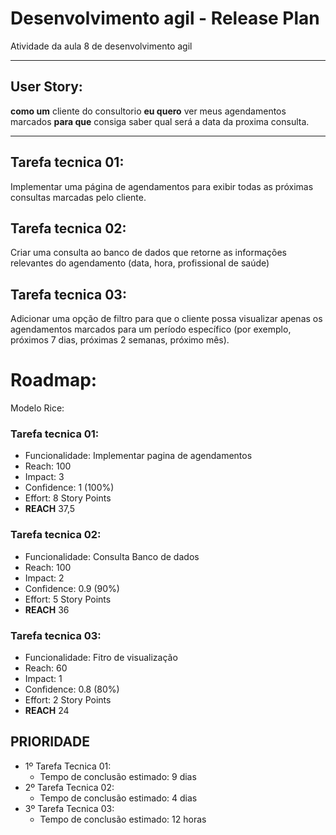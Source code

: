 # Desenvolvimento agil - Release Plan
Atividade da aula 8 de desenvolvimento agil

---
## User Story:
**como um** cliente do consultorio **eu quero** ver meus agendamentos marcados **para que** consiga saber qual será a data da proxima consulta.

---
## Tarefa tecnica 01:
Implementar uma página de agendamentos para exibir todas as próximas consultas marcadas pelo cliente.
## Tarefa tecnica 02:
Criar uma consulta ao banco de dados que retorne as informações relevantes do agendamento (data, hora, profissional de saúde)
## Tarefa tecnica 03:
Adicionar uma opção de filtro para que o cliente possa visualizar apenas os agendamentos marcados para um período específico (por exemplo, próximos 7 dias, próximas 2 semanas, próximo mês).


# Roadmap:
 Modelo Rice:


### Tarefa tecnica 01:
*   Funcionalidade: Implementar pagina de agendamentos
*   Reach: 100
*   Impact: 3
*   Confidence: 1 (100%)
*   Effort: 8 Story Points
*   **REACH** 37,5

### Tarefa tecnica 02:
*   Funcionalidade: Consulta Banco de dados
*   Reach: 100
*   Impact: 2
*   Confidence: 0.9 (90%)
*   Effort: 5 Story Points
*   **REACH** 36

### Tarefa tecnica 03:
*   Funcionalidade: Fitro de visualização
*   Reach: 60
*   Impact: 1
*   Confidence: 0.8 (80%)
*   Effort: 2 Story Points
*   **REACH** 24


## PRIORIDADE
* 1º Tarefa Tecnica 01:
    * Tempo de conclusão estimado: 9 dias
* 2º Tarefa Tecnica 02:
    * Tempo de conclusão estimado: 4 dias
* 3º Tarefa Tecnica 03:
    * Tempo de conclusão estimado: 12 horas







